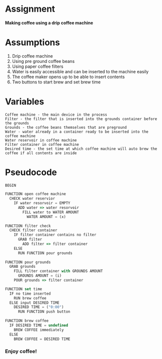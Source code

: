 # Assignment
  
#### Making coffee using a drip coffee machine

# Assumptions

1. Drip coffee machine
2. Using pre ground coffee beans 
3. Using paper coffee filters 
4. Water is easily accessible and can be inserted to the machine easily
5. The coffee maker opens up to be able to insert contents
6. Two buttons to start brew and set brew time

# Variables
```
Coffee machine - the main device in the process
Filter - the filter that is inserted into the grounds container before the grounds
Grounds - the coffee beans themselves that are preground
Water - water already in a container ready to be inserted into the coffee machine
Water reservoir in coffee machine
Filter container in coffee machine
Desired time - the set time at which coffee machine will auto brew the coffee if all contents are inside
```

# Pseudocode

```js
BEGIN

FUNCTION open coffee machine
  CHECK water reservior
    IF water resorvoir = EMPTY
      ADD water => water resorvoir
        FILL water to WATER AMOUNT
          WATER AMOUNT = (x)
      
FUNCTION filter check
  CHECK filter container
    IF filter container contains no filter
      GRAB filter 
        ADD filter => filter container
    ELSE
      RUN FUNCTION pour grounds 
        
FUNCTION pour grounds
  GRAB grounds 
    FILL filter container with GROUNDS AMOUNT
      GROUNDS AMOUNT = (i)
    POUR grounds => filter container

FUNCTION set time 
  IF no time inserted
    RUN brew coffee
  ELSE input DESIRED TIME
    DESIRED TIME = ("0:00")
      RUN FUNCTION push button
      
FUNCTION brew coffee
  IF DESIRED TIME = undefined
    BREW COFFEE immediately
  ELSE 
    BREW COFFEE = DESIRED TIME
```
### Enjoy coffee!



      
      
    

    





